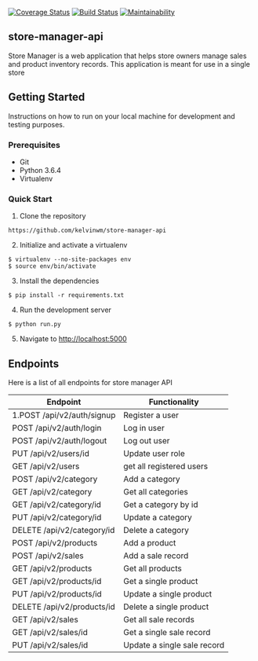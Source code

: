 [![Coverage Status](https://coveralls.io/repos/github/kelvinwm/store-manager-api-db/badge.svg?branch=travis-config)](https://coveralls.io/github/kelvinwm/store-manager-api-db?branch=travis-config)
[![Build Status](https://travis-ci.org/kelvinwm/store-manager-api-db.svg?branch=heroku-config)](https://travis-ci.org/kelvinwm/store-manager-api-db)
[![Maintainability](https://api.codeclimate.com/v1/badges/a763257e90829b1e6e99/maintainability)](https://codeclimate.com/github/kelvinwm/store-manager-api-db/maintainability)

## store-manager-api

Store Manager is a web application that helps store owners manage sales and product inventory
records. This application is meant for use in a single store

## Getting Started

Instructions on how to run on your local machine for development and testing purposes. 

### Prerequisites

* Git
* Python 3.6.4
* Virtualenv

### Quick Start

1. Clone the repository

```
https://github.com/kelvinwm/store-manager-api
```
2. Initialize and activate a virtualenv

```
$ virtualenv --no-site-packages env
$ source env/bin/activate
```

3. Install the dependencies

```
$ pip install -r requirements.txt
```

4. Run the development server

```
$ python run.py
```

5. Navigate to [http://localhost:5000](http://localhost:5000)

## Endpoints
Here is a list of all endpoints for store manager API

Endpoint | Functionality 
------------ | -------------
1.POST /api/v2/auth/signup |	Register a user
POST /api/v2/auth/login	| Log in user
POST /api/v2/auth/logout	| Log out user
PUT /api/v2/users/id |	Update user role
GET /api/v2/users	| get all registered users
POST /api/v2/category	| Add a category
GET /api/v2/category	| Get all categories
GET /api/v2/category/id	| Get a category by id
PUT /api/v2/category/id |	Update a category
DELETE /api/v2/category/id | Delete a category
POST /api/v2/products	| Add a product
POST /api/v2/sales	| Add a sale record
GET /api/v2/products	| Get all products
GET /api/v2/products/id	| Get a single product
PUT /api/v2/products/id	| Update a single product
DELETE /api/v2/products/id	| Delete a single product
GET /api/v2/sales	| Get all sale records
GET /api/v2/sales/id	| Get a single sale record
PUT /api/v2/sales/id	| Update a single sale record





